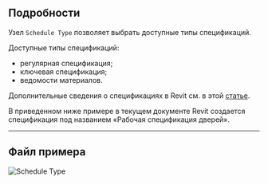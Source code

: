 ## Подробности
Узел `Schedule Type` позволяет выбрать доступные типы спецификаций.

Доступные типы спецификаций:
- регулярная спецификация;
- ключевая спецификация;
- ведомости материалов.

Дополнительные сведения о спецификациях в Revit см. в этой [статье](https://help.autodesk.com/view/RVT/2024/RUS/?guid=GUID-73090B70-8A13-4E12-909C-F25D724D5BA7).

В приведенном ниже примере в текущем документе Revit создается спецификация под названием «Рабочая спецификация дверей».
___
## Файл примера

![Schedule Type](./DSRevitNodesUI.ScheduleTypes_img.jpg)

